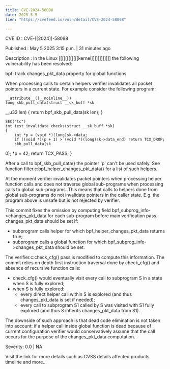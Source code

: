 ```yaml
---
title: CVE-2024-58098
date: 2025-5-5
lien: "https://cvefeed.io/vuln/detail/CVE-2024-58098"

---
```


CVE ID : CVE-[[2024]]-58098

Published :  May 5
2025
3:15 p.m. | 31 minutes ago

Description : In the Linux [[[[[[[[[[[[kernel]]]]]]]]]]]]
the following vulnerability has been resolved:

bpf: track changes_pkt_data property for global functions

When processing calls to certain helpers
verifier invalidates all
packet pointers in a current state. For example
consider the
following program:

    __attribute__((__noinline__))
    long skb_pull_data(struct __sk_buff *sk
__u32 len)
    {
        return bpf_skb_pull_data(sk
len);
    }

    SEC("tc")
    int test_invalidate_checks(struct __sk_buff *sk)
    {
        int *p = (void *)(long)sk->data;
        if ((void *)(p + 1) > (void *)(long)sk->data_end) return TCX_DROP;
        skb_pull_data(sk
0);
        *p = 42;
        return TCX_PASS;
    }

After a call to bpf_skb_pull_data() the pointer 'p' can't be used
safely. See function filter.c:bpf_helper_changes_pkt_data() for a list
of such helpers.

At the moment verifier invalidates packet pointers when processing
helper function calls
and does not traverse global sub-programs when
processing calls to global sub-programs. This means that calls to
helpers done from global sub-programs do not invalidate pointers in
the caller state. E.g. the program above is unsafe
but is not
rejected by verifier.

This commit fixes the omission by computing field
bpf_subprog_info->changes_pkt_data for each sub-program before main
verification pass.
changes_pkt_data should be set if:
- subprogram calls helper for which bpf_helper_changes_pkt_data
  returns true;
- subprogram calls a global function
for which bpf_subprog_info->changes_pkt_data should be set.

The verifier.c:check_cfg() pass is modified to compute this
information. The commit relies on depth first instruction traversal
done by check_cfg() and absence of recursive function calls:
- check_cfg() would eventually visit every call to subprogram S in a
  state when S is fully explored;
- when S is fully explored:
  - every direct helper call within S is explored
    (and thus changes_pkt_data is set if needed);
  - every call to subprogram S1 called by S was visited with S1 fully
    explored (and thus S inherits changes_pkt_data from S1).

The downside of such approach is that dead code elimination is not
taken into account: if a helper call inside global function is dead
because of current configuration
verifier would conservatively assume
that the call occurs for the purpose of the changes_pkt_data
computation.

Severity: 0.0 | NA

Visit the link for more details
such as CVSS details
affected products
timeline
and more...
